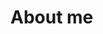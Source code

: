 # About me

<!--
** I am a skilled and analytical data analyst with experience in interpreting and analyzing complex data sets to drive business decisions. 

- 🔭 I’m currently leveraging my skills and expertise in data visualization, data analysis, and predictive modeling to solve interesting problems that delight end-users 
- 👯 I’m looking to collaborate with other experienced data and business intelligence analysts.
- 🌱 I’m currently learning Tableau

-->
